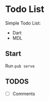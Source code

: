 # Todo List

Simple Todo List:
 - Dart
 - MDL
 
## Start
 
Run `pub serve`

## TODOS

- [ ] Comments